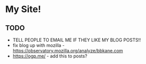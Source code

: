# My Site!

## TODO

- TELL PEOPLE TO EMAIL ME IF THEY LIKE MY BLOG POSTS!!
- fix blog up with mozilla - https://observatory.mozilla.org/analyze/bbkane.com
- https://ogp.me/ - add this to posts?

